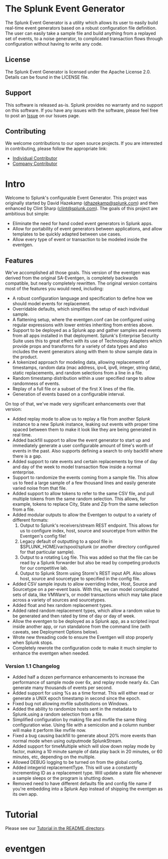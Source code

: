 # The Splunk Event Generator

The Splunk Event Generator is a utility which allows its user to easily build real-time event generators based on a robust configuration file definition.  The user can easily take a sample file and build anything from a replayed set of events, to a noise generator, to complicated transaction flows through configuration without having to write any code.

## License

The Splunk Event Generator is licensed under the Apache License 2.0. Details can be found in the LICENSE file.

## Support

This software is released as-is.  Splunk provides no warranty and no support on this software.  If you have any issues with the software, please feel free to post an [Issue](https://github.com/splunk/eventgen/Issues) on our Issues page.

## Contributing

We welcome contributions to our open source projects.  If you are interested in contributing, please follow the appropriate link:

* [Individual Contributor](http://dev.splunk.com/goto/individualcontributions)
* [Company Contributor](http://dev.splunk.com/view/companycontributions/SP-CAAAEDR)

# Intro

Welcome to Splunk's configurable Event Generator.  This project was originally started by David Hazekamp (dhazekamp@splunk.com) and then enhanced by Clint Sharp (clint@splunk.com).  The goals of this project are ambitious but simple:

* Eliminate the need for hand coded event generators in Splunk apps.
* Allow for portability of event generators between applications, and allow templates to be quickly adapted between use cases.
* Allow every type of event or transaction to be modeled inside the eventgen.

## Features

We've accomplished all those goals.  This version of the eventgen was derived from the original SA-Eventgen, is completely backwards compatible, but nearly completely rewritten. The original version contains most of the features you would need, including:

* A robust configuration language and specification to define how we should model events for replacement.
* Overridable defaults, which simplifies the setup of each individual sample.
* A flattening setup, where the eventgen.conf can be configured using regular expressions with lower entries inheriting from entries above.
* Support to be deployed as a Splunk app and gather samples and events from all apps installed in that deployment.  Splunk's Enterprise Security Suite uses this to great effect with its use of Technology Adapters which provide props and transforms for a variety of data types and also includes the event generators along with them to show sample data in the product.
* A tokenized approach for modeling data, allowing replacements of timestamps, random data (mac address, ipv4, ipv6, integer, string data), static replacements, and random selections from a line in a file.
* Random timestamp distribution within a user specified range to allow randomness of events.
* Replay of a full file or a subset of the first X lines of the file.
* Generation of events based on a configurable interval.

On top of that, we've made very significant enhancements over that version:

* Added replay mode to allow us to replay a file from another Splunk instance to a new Splunk instance, leaking out events with proper time spaced between them to make it look like they are being generated in real time.
* Added backfill support to allow the event generator to start up and immediately generate a user configurable amount of time's worth of events in the past.  Also supports defining a search to only backfill where there is a gap.
* Added support to rate events and certain replacements by time of day and day of the week to model transaction flow inside a normal enterprise.
* Support to randomize the events coming from a sample file.  This allow us to feed a large sample of a few thousand lines and easily generate varied noise from that file.
* Added support to allow tokens to refer to the same CSV file, and pull multiple tokens from the same random selection.  This allows, for example, tokens to replace City, State and Zip from the same selection from a file.
* Added modular outputs to allow the Eventgen to output to a variety of different formats:
  1. Output to Splunk's receivers/stream REST endpoint.  This allows for us to configure index, host, source and sourcetype from within the Eventgen's config file!
  2. Legacy default of outputting to a spool file in $SPLUNK\_HOME/var/spool/splunk (or another directory configured for that particular sample).
  3. Output to a rotating Log file.  This was added so that the file can be read by a Splunk forwarder but also be read by competing products for our competitive lab.
  4. Output to Splunk Storm using Storm's REST input API.  Also allows host, source and sourcetype to specified in the config file.
* Added CSV sample inputs to allow overriding Index, Host, Source and Sourcetype on a per-event basis.  With this, we can model complicated sets of data, like VMWare's, or model transactions which may take place across a variety of sources and sourcetypes.
* Added float and hex random replacement types.
* Added rated random replacement types, which allow a random value to be generated and then rated by time of day or day of week.
* Allow the eventgen to be deployed as a Splunk app, as a scripted input inside another app, or run standalone from the command line (with caveats, see Deployment Options below).
* Wrote new threading code to ensure the Eventgen will stop properly when Splunk stops.
* Completely rewrote the configuration code to make it much simpler to enhance the eventgen when needed.

### Version 1.1 Changelog
* Added half a dozen performance enhancements to increase the performance of sample mode over 6x, and replay mode nearly 4x.  Can generate many thousands of events per second.
* Added support for using %s as a time format.  This will either read or generate a UNIX epoch timestamp in second since the epoch.
* Fixed bug not allowing mvfile substitutions on Windows.
* Added the ability to randomize hosts sent in the metadata to Splunk.using a random selection from a file.
* Simplified configuration by making file and mvfile the same thing configuration wise.  Using file with a semicolon and a column number will make it perform like mvfile now.  
* Fixed a bug causing backfill to generate about 20% more events than normal mode when using outputmode SplunkStream.
* Added support for timeMultiple which will slow down replay mode by <integer> factor, making a 10 minute sample of data play back in 20 minutes, or 60 minutes, etc, depending on the multiple.
* Allowed DEBUG logging to be turned on from the global config.
* Added integerid replacementType.  This will use a constantly incrementing ID as a replacement type.  Will update a state file whenever a sample sleeps or the program is shutting down.
* Removed need to have different defaults file and config file name if you're embedding into a Splunk App instead of shipping the eventgen as its own app.


# Tutorial

Please see our [Tutorial in the README directory](README/Tutorial.md).
# eventgen
